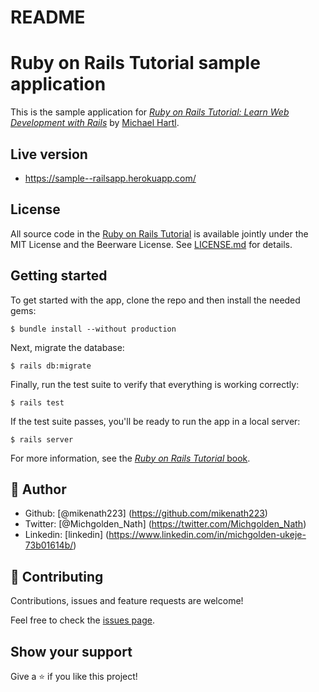 # README

# Ruby on Rails Tutorial sample application

This is the sample application for
[*Ruby on Rails Tutorial:
Learn Web Development with Rails*](https://www.railstutorial.org/)
by [Michael Hartl](http://www.michaelhartl.com/).

## Live version
- https://sample--railsapp.herokuapp.com/

## License

All source code in the [Ruby on Rails Tutorial](https://www.railstutorial.org/)
is available jointly under the MIT License and the Beerware License. See
[LICENSE.md](LICENSE.md) for details.

## Getting started

To get started with the app, clone the repo and then install the needed gems:

```
$ bundle install --without production
```

Next, migrate the database:

```
$ rails db:migrate
```

Finally, run the test suite to verify that everything is working correctly:

```
$ rails test
```

If the test suite passes, you'll be ready to run the app in a local server:

```
$ rails server
```

For more information, see the
[*Ruby on Rails Tutorial* book](https://www.railstutorial.org/book).


## 👤 Author

- Github: [@mikenath223] (https://github.com/mikenath223)
- Twitter: [@Michgolden_Nath] (https://twitter.com/Michgolden_Nath)
- Linkedin: [linkedin] (https://www.linkedin.com/in/michgolden-ukeje-73b01614b/)

## 🤝 Contributing

Contributions, issues and feature requests are welcome!

Feel free to check the [issues page](https://github.com/mikenath223/sample_app/issues).

## Show your support

Give a ⭐️ if you like this project!
